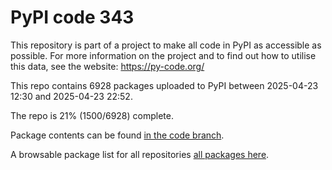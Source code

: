 # PyPI code 343

This repository is part of a project to make all code in PyPI as accessible as possible. For more information 
on the project and to find out how to utilise this data, see the website: https://py-code.org/

This repo contains 6928 packages uploaded to PyPI between 
2025-04-23 12:30 and 2025-04-23 22:52.

The repo is 21% (1500/6928) complete.

Package contents can be found [in the code branch](https://github.com/pypi-data/pypi-mirror-343/tree/code/packages).

A browsable package list for all repositories [all packages here](https://py-code.org/repositories/pypi-mirror-343).


